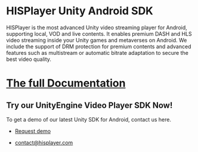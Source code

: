 # HISPlayer Unity Android SDK

HISPlayer is the most advanced Unity video streaming player for Android, supporting local, VOD and live contents. It enables premium DASH and HLS video streaming inside your Unity games and metaverses on Android. We include the support of DRM protection for premium contents and advanced features such as multistream or automatic bitrate adaptation to secure the best video quality.

# [The full Documentation](https://hisplayer.github.io/UnityAndroid-SDK)

## Try our UnityEngine Video Player SDK Now!

To get a demo of our latest Unity SDK for Android, contact us here.

* [Request demo](https://www.hisplayer.com/demo-unity-player-sdk-github/?utm_source=github&utm_medium=referral&utm_campaign=unitygithub&utm_content=20200211--unitydemocontact)

* contact@hisplayer.com
